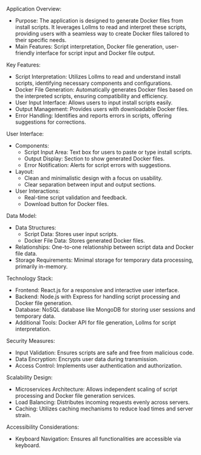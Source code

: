Application Overview:
  - Purpose: The application is designed to generate Docker files from install scripts. It leverages Lollms to read and interpret these scripts, providing users with a seamless way to create Docker files tailored to their specific needs.
  - Main Features: Script interpretation, Docker file generation, user-friendly interface for script input and Docker file output.

Key Features:
  - Script Interpretation: Utilizes Lollms to read and understand install scripts, identifying necessary components and configurations.
  - Docker File Generation: Automatically generates Docker files based on the interpreted scripts, ensuring compatibility and efficiency.
  - User Input Interface: Allows users to input install scripts easily.
  - Output Management: Provides users with downloadable Docker files.
  - Error Handling: Identifies and reports errors in scripts, offering suggestions for corrections.

User Interface:
  - Components: 
    - Script Input Area: Text box for users to paste or type install scripts.
    - Output Display: Section to show generated Docker files.
    - Error Notification: Alerts for script errors with suggestions.
  - Layout: 
    - Clean and minimalistic design with a focus on usability.
    - Clear separation between input and output sections.
  - User Interactions:
    - Real-time script validation and feedback.
    - Download button for Docker files.

Data Model:
  - Data Structures: 
    - Script Data: Stores user input scripts.
    - Docker File Data: Stores generated Docker files.
  - Relationships: One-to-one relationship between script data and Docker file data.
  - Storage Requirements: Minimal storage for temporary data processing, primarily in-memory.

Technology Stack:
  - Frontend: React.js for a responsive and interactive user interface.
  - Backend: Node.js with Express for handling script processing and Docker file generation.
  - Database: NoSQL database like MongoDB for storing user sessions and temporary data.
  - Additional Tools: Docker API for file generation, Lollms for script interpretation.

Security Measures:
  - Input Validation: Ensures scripts are safe and free from malicious code.
  - Data Encryption: Encrypts user data during transmission.
  - Access Control: Implements user authentication and authorization.

Scalability Design:
  - Microservices Architecture: Allows independent scaling of script processing and Docker file generation services.
  - Load Balancing: Distributes incoming requests evenly across servers.
  - Caching: Utilizes caching mechanisms to reduce load times and server strain.

Accessibility Considerations:
  - Keyboard Navigation: Ensures all functionalities are accessible via keyboard.